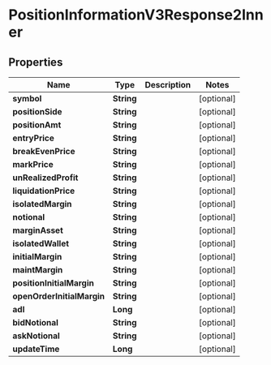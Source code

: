 

# PositionInformationV3Response2Inner


## Properties

| Name | Type | Description | Notes |
|------------ | ------------- | ------------- | -------------|
|**symbol** | **String** |  |  [optional] |
|**positionSide** | **String** |  |  [optional] |
|**positionAmt** | **String** |  |  [optional] |
|**entryPrice** | **String** |  |  [optional] |
|**breakEvenPrice** | **String** |  |  [optional] |
|**markPrice** | **String** |  |  [optional] |
|**unRealizedProfit** | **String** |  |  [optional] |
|**liquidationPrice** | **String** |  |  [optional] |
|**isolatedMargin** | **String** |  |  [optional] |
|**notional** | **String** |  |  [optional] |
|**marginAsset** | **String** |  |  [optional] |
|**isolatedWallet** | **String** |  |  [optional] |
|**initialMargin** | **String** |  |  [optional] |
|**maintMargin** | **String** |  |  [optional] |
|**positionInitialMargin** | **String** |  |  [optional] |
|**openOrderInitialMargin** | **String** |  |  [optional] |
|**adl** | **Long** |  |  [optional] |
|**bidNotional** | **String** |  |  [optional] |
|**askNotional** | **String** |  |  [optional] |
|**updateTime** | **Long** |  |  [optional] |



